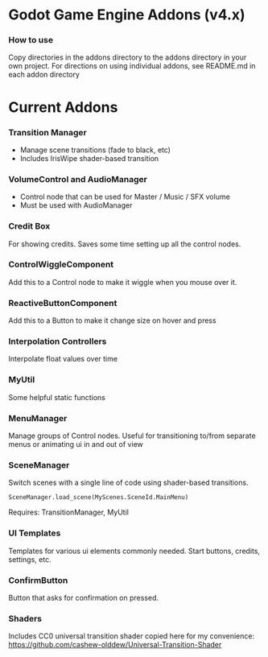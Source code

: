 # Godot Game Engine Addons (v4.x)

### How to use
Copy directories in the addons directory to the addons directory in your own project.
For directions on using individual addons, see README.md in each addon directory

# Current Addons
### Transition Manager
- Manage scene transitions (fade to black, etc)
- Includes IrisWipe shader-based transition

### VolumeControl and AudioManager
- Control node that can be used for Master / Music / SFX volume
- Must be used with AudioManager

### Credit Box
For showing credits. Saves some time setting up all the control nodes.

### ControlWiggleComponent
Add this to a Control node to make it wiggle when you mouse over it.

### ReactiveButtonComponent
Add this to a Button to make it change size on hover and press

### Interpolation Controllers
Interpolate float values over time

### MyUtil
Some helpful static functions 

### MenuManager
Manage groups of Control nodes. Useful for transitioning to/from separate menus or animating ui in and out of view

### SceneManager
Switch scenes with a single line of code using shader-based transitions.

`SceneManager.load_scene(MyScenes.SceneId.MainMenu)`

Requires: TransitionManager, MyUtil


### UI Templates
Templates for various ui elements commonly needed. Start buttons, credits, settings, etc.


### ConfirmButton
Button that asks for confirmation on pressed.

### Shaders
Includes CC0 universal transition shader copied here for my convenience: https://github.com/cashew-olddew/Universal-Transition-Shader

